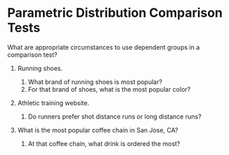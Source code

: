# Parametric Distribution Comparison Tests
What are appropriate circumstances to use dependent groups in a comparison test?

1. Running shoes.
    1. What brand of running shoes is most popular?
    2. For that brand of shoes, what is the most popular color?
    
2. Athletic training website.
    1. Do runners prefer shot distance runs or long distance runs?
    
3. What is the most popular coffee chain in San Jose, CA?
    1. At that coffee chain, what drink is ordered the most? 